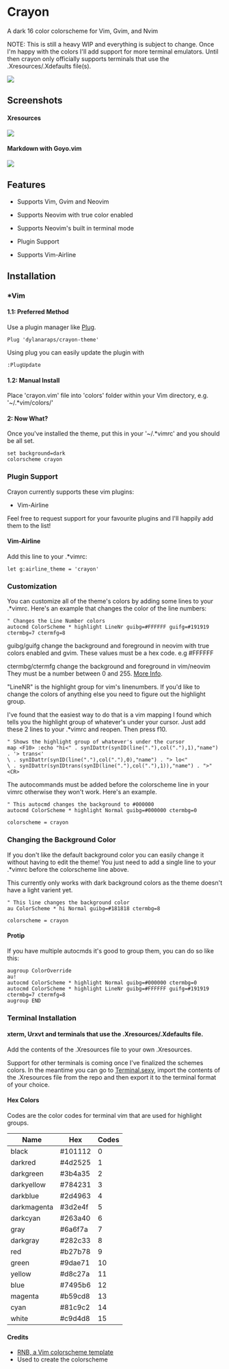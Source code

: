 # Crayon

A dark 16 color colorscheme for Vim, Gvim, and Nvim

NOTE: This is still a heavy WIP and everything is subject to change. Once I'm happy with the colors I'll add support for more terminal emulators. Until then crayon only officially supports terminals that use the .Xresources/.Xdefaults file(s).

![](https://raw.githubusercontent.com/dylanaraps/crayon-theme/master/screenshots/vimrc.png)

## Screenshots

#### Xresources
![](https://raw.githubusercontent.com/dylanaraps/crayon-theme/master/screenshots/xresources.png)

#### Markdown with Goyo.vim
![](https://raw.githubusercontent.com/dylanaraps/crayon-theme/master/screenshots/markdown.png)

## Features

* Supports Vim, Gvim and Neovim
* Supports Neovim with true color enabled
* Supports Neovim's built in terminal mode

* Plugin Support
* Supports Vim-Airline


## Installation

### *Vim

#### 1.1: Preferred Method
Use a plugin manager like [Plug](https://github.com/junegunn/vim-plug).

```VimL
Plug 'dylanaraps/crayon-theme'
```

Using plug you can easily update the plugin with

```VimL
:PlugUpdate
```

#### 1.2: Manual Install
Place 'crayon.vim' file into 'colors' folder within your Vim directory, e.g. '~/.*vim/colors/'

#### 2: Now What?
Once you've installed the theme, put this in your '~/.*vimrc' and you should be all set.

```VimL
set background=dark
colorscheme crayon
```

### Plugin Support
Crayon currently supports these vim plugins:

* Vim-Airline

Feel free to request support for your favourite plugins and I'll happily add them to the list!


#### Vim-Airline
Add this line to your .*vimrc:

```VimL
let g:airline_theme = 'crayon'
```

### Customization
You can customize all of the theme's colors by adding some lines to your .*vimrc. Here's an example that changes the color of the line numbers:

```VimL
" Changes the Line Number colors
autocmd ColorScheme * highlight LineNr guibg=#FFFFFF guifg=#191919 ctermbg=7 ctermfg=8
```

guibg/guifg change the background and foreground in neovim with true colors enabled and gvim. These values must be a hex code. e.g #FFFFFF

ctermbg/ctermfg change the background and foreground in vim/neovim They must be a number between 0 and 255. [More Info](http://vim.wikia.com/wiki/Xterm256_color_names_for_console_Vim).

"LineNR" is the highlight group for vim's linenumbers. If you'd like to change the colors of anything else you need to figure out the highlight group.

I've found that the easiest way to do that is a vim mapping I found which tells you the highlight group of whatever's under your cursor. Just add these 2 lines to your .*vimrc and reopen. Then  press f10.

```VimL
" Shows the highlight group of whatever's under the cursor
map <F10> :echo "hi<" . synIDattr(synID(line("."),col("."),1),"name") . '> trans<'
\ . synIDattr(synID(line("."),col("."),0),"name") . "> lo<"
\ . synIDattr(synIDtrans(synID(line("."),col("."),1)),"name") . ">"<CR>
```

The autocommands must be added before the colorscheme line in your vimrc otherwise they won't work. Here's an example.

```VimL
" This autocmd changes the background to #000000
autocmd ColorScheme * highlight Normal guibg=#000000 ctermbg=0

colorscheme = crayon
```

### Changing the Background Color
If you don't like the default background color you can easily change it without having to edit the theme! You just need to add a single line to your .*vimrc before the colorscheme line above.

This currently only works with dark background colors as the theme doesn't have a light varient yet.

```VimL
" This line changes the background color
au ColorScheme * hi Normal guibg=#181818 ctermbg=8

colorscheme = crayon
```

#### Protip
If you have multiple autocmds it's good to group them, you can do so like this:

```VimL
augroup ColorOverride
au!
autocmd ColorScheme * highlight Normal guibg=#000000 ctermbg=0
autocmd ColorScheme * highlight LineNr guibg=#FFFFFF guifg=#191919 ctermbg=7 ctermfg=8
augroup END
```

### Terminal Installation

#### xterm, Urxvt and terminals that use the .Xresources/.Xdefaults file.
Add the contents of the .Xresources file to your own .Xresources.

Support for other terminals is coming once I've finalized the schemes colors. In the meantime you can go to [Terminal.sexy](http://terminal.sexy/), import the contents of the .Xresources file from the repo and then export it to the terminal format of your choice.

#### Hex Colors

Codes are the color codes for terminal vim that are used for highlight groups.

| **Name**    | **Hex** | **Codes** |
|-------------|---------|-----------|
| black		  | #101112 |     0     |
| darkred	  | #4d2525 |     1     |
| darkgreen	  | #3b4a35 |     2     |
| darkyellow  | #784231 |     3     |
| darkblue	  | #2d4963 |     4     |
| darkmagenta | #3d2e4f |     5     |
| darkcyan	  | #263a40 |     6     |
| gray		  | #6a6f7a |     7     |
| darkgray	  | #282c33 |     8     |
| red		  | #b27b78 |     9     |
| green		  | #9dae71 |    10     |
| yellow	  | #d8c27a |    11     |
| blue		  | #7495b6 |    12     |
| magenta	  | #b59cd8 |    13     |
| cyan		  | #81c9c2 |    14     |
| white		  | #c9d4d8 |    15     |

#### Credits

* [RNB, a Vim colorscheme template](https://gist.github.com/romainl/5cd2f4ec222805f49eca)
* Used to create the colorscheme
